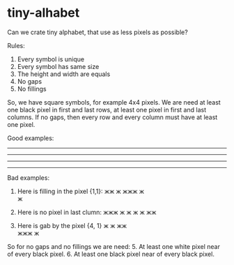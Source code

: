 # tiny-alhabet
Can we crate tiny alphabet, that use as less pixels as possible?

Rules:
1. Every symbol is unique
2. Every symbol has same size
3. The height and width are equals
3. No gaps
4. No fillings

So, we have square symbols, for example 4x4 pixels.
We are need at least one black pixel in first and last rows, at least one pixel in first and last columns.
If no gaps, then every row and every column must have at least one pixel.

Good examples:
****  *  *   **** 
* *   * *     *
** *  ***    *
 ***  *  *    ***
 
 Bad examples:
1.  Here is filling in the pixel {1,1}:
 жж ж
 жжж 
 ж   
 ж
 
2. Here is no pixel in last clumn:
 жжж
 ж ж
 ж ж
 жж 
 
3. Here is gab by the pixel {4, 1}
 ж  ж
 жж  
  жжж
 ж
 
 So for no gaps and no fillings we are need:
 5. At least one white pixel near of every black pixel.
 6. At least one black pixel near of every black pixel.
